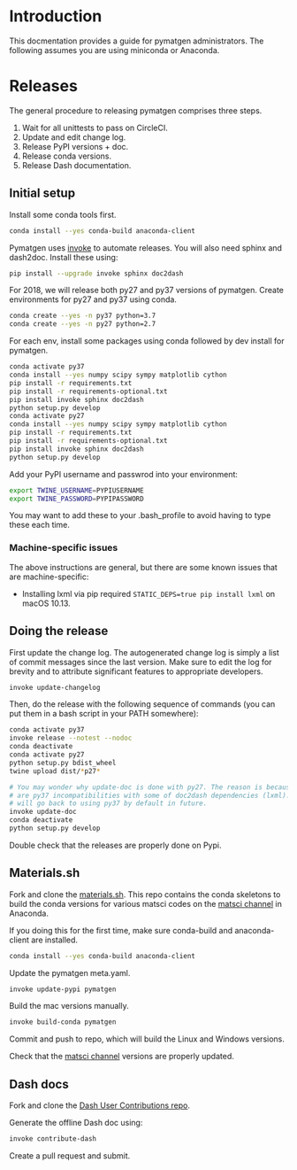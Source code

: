 # Introduction

This docmentation provides a guide for pymatgen administrators. The following 
assumes you are using miniconda or Anaconda.

# Releases

The general procedure to releasing pymatgen comprises three steps.

1. Wait for all unittests to pass on CircleCI.
2. Update and edit change log.
2. Release PyPI versions + doc.
3. Release conda versions.
4. Release Dash documentation.

## Initial setup

Install some conda tools first.

```bash
conda install --yes conda-build anaconda-client
```

Pymatgen uses [invoke](http://www.pyinvoke.org/) to automate releases. You will 
also need sphinx and dash2doc. Install these using:

```bash
pip install --upgrade invoke sphinx doc2dash
```

For 2018, we will release both py27 and py37 versions of pymatgen. Create 
environments for py27 and py37 using conda.

```bash
conda create --yes -n py37 python=3.7
conda create --yes -n py27 python=2.7
```

For each env, install some packages using conda followed by dev install for 
pymatgen.

```bash
conda activate py37
conda install --yes numpy scipy sympy matplotlib cython
pip install -r requirements.txt
pip install -r requirements-optional.txt
pip install invoke sphinx doc2dash
python setup.py develop
conda activate py27
conda install --yes numpy scipy sympy matplotlib cython
pip install -r requirements.txt
pip install -r requirements-optional.txt
pip install invoke sphinx doc2dash
python setup.py develop
```

Add your PyPI username and passwrod into your environment:

```bash
export TWINE_USERNAME=PYPIUSERNAME
export TWINE_PASSWORD=PYPIPASSWORD
```

You may want to add these to your .bash_profile to avoid having to type these each time.

### Machine-specific issues

The above instructions are general, but there are some known issues that are machine-specific:

* Installing lxml via pip required `STATIC_DEPS=true pip install lxml` on macOS 10.13.

## Doing the release

First update the change log. The autogenerated change log is simply a list of 
commit messages since the last version.  Make sure to edit the log for brevity
and to attribute significant features to appropriate developers. 

```bash
invoke update-changelog

```

Then, do the release with the following sequence of commands (you can put them
in a bash script in your PATH somewhere):


```bash
conda activate py37
invoke release --notest --nodoc
conda deactivate
conda activate py27
python setup.py bdist_wheel
twine upload dist/*p27*

# You may wonder why update-doc is done with py27. The reason is because there
# are py37 incompatibilities with some of doc2dash dependencies (lxml). We
# will go back to using py37 by default in future.
invoke update-doc
conda deactivate
python setup.py develop
```

Double check that the releases are properly done on Pypi.

## Materials.sh

Fork and clone the [materials.sh](https://github.com/materialsvirtuallab/materials.sh).
This repo contains the conda skeletons to build the conda versions for various
matsci codes on the [matsci channel](https://anaconda.org/matsci) in Anaconda.

If you doing this for the first time, make sure conda-build and anaconda-client are installed.
```bash
conda install --yes conda-build anaconda-client
```

Update the pymatgen meta.yaml.

```bash
invoke update-pypi pymatgen
```

Build the mac versions manually.
```bash
invoke build-conda pymatgen
```

Commit and push to repo, which will build the Linux and Windows versions.

Check that the [matsci channel](https://anaconda.org/matsci) versions are
properly updated.

## Dash docs

Fork and clone the [Dash User Contributions repo](https://github.com/Kapeli/Dash-User-Contributions).

Generate the offline Dash doc using:
```bash
invoke contribute-dash
```

Create a pull request and submit.
